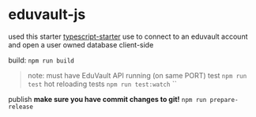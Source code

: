 # eduvault-js

used this starter [typescript-starter](https://github.com/bitjson/typescript-starter)
use to connect to an eduvault account and open a user owned database client-side

build:
`npm run build`

> note: must have EduVault API running (on same PORT)
> test
> `npm run test`
> hot reloading tests
> `npm run test:watch`
> ``

publish
**make sure you have commit changes to git!**
`npm run prepare-release`
